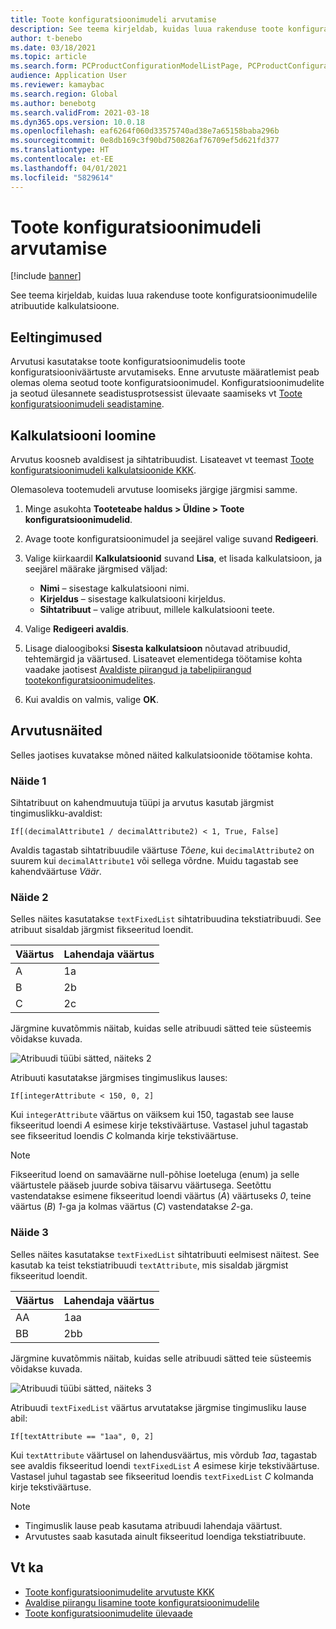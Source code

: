 ```yaml
---
title: Toote konfiguratsioonimudeli arvutamise
description: See teema kirjeldab, kuidas luua rakenduse toote konfiguratsioonimudelile atribuutide kalkulatsioone
author: t-benebo
ms.date: 03/18/2021
ms.topic: article
ms.search.form: PCProductConfigurationModelListPage, PCProductConfigurationModelDetails
audience: Application User
ms.reviewer: kamaybac
ms.search.region: Global
ms.author: benebotg
ms.search.validFrom: 2021-03-18
ms.dyn365.ops.version: 10.0.18
ms.openlocfilehash: eaf6264f060d33575740ad38e7a65158baba296b
ms.sourcegitcommit: 0e8db169c3f90bd750826af76709ef5d621fd377
ms.translationtype: HT
ms.contentlocale: et-EE
ms.lasthandoff: 04/01/2021
ms.locfileid: "5829614"
---
```

# <a name="product-configuration-model-calculations"></a>Toote konfiguratsioonimudeli arvutamise

[!include [banner](../includes/banner.md)]

See teema kirjeldab, kuidas luua rakenduse toote konfiguratsioonimudelile atribuutide kalkulatsioone.

## <a name="prerequisites"></a>Eeltingimused

Arvutusi kasutatakse toote konfiguratsioonimudelis toote konfiguratsiooniväärtuste arvutamiseks. Enne arvutuste määratlemist peab olemas olema seotud toote konfiguratsioonimudel. Konfiguratsioonimudelite ja seotud ülesannete seadistusprotsessist ülevaate saamiseks vt [Toote konfiguratsioonimudeli seadistamine](set-up-maintain-product-configuration-model.md).

## <a name="create-a-calculation"></a>Kalkulatsiooni loomine

Arvutus koosneb avaldisest ja sihtatribuudist. Lisateavet vt teemast [Toote konfiguratsioonimudeli kalkulatsioonide KKK](calculate-product-configuration-models.md).

Olemasoleva tootemudeli arvutuse loomiseks järgige järgmisi samme.

1. Minge asukohta **Tooteteabe haldus \> Üldine \> Toote konfiguratsioonimudelid**.
1. Avage toote konfiguratsioonimudel ja seejärel valige suvand **Redigeeri**.
1. Valige kiirkaardil **Kalkulatsioonid** suvand **Lisa**, et lisada kalkulatsioon, ja seejärel määrake järgmised väljad:

    - **Nimi** – sisestage kalkulatsiooni nimi.
    - **Kirjeldus** – sisestage kalkulatsiooni kirjeldus.
    - **Sihtatribuut** – valige atribuut, millele kalkulatsiooni teete.

1. Valige **Redigeeri avaldis**.
1. Lisage dialoogiboksi **Sisesta kalkulatsioon** nõutavad atribuudid, tehtemärgid ja väärtused. Lisateavet elementidega töötamise kohta vaadake jaotisest [Avaldiste piirangud ja tabelipiirangud tootekonfiguratsioonimudelites](expression-constraints-table-constraints-product-configuration-models.md).
1. Kui avaldis on valmis, valige **OK**.

## <a name="calculation-examples"></a>Arvutusnäited

Selles jaotises kuvatakse mõned näited kalkulatsioonide töötamise kohta.

### <a name="example-1"></a>Näide 1

Sihtatribuut on kahendmuutuja tüüpi ja arvutus kasutab järgmist tingimuslikku-avaldist:

`If[(decimalAttribute1 / decimalAttribute2) < 1, True, False]`

Avaldis tagastab sihtatribuudile väärtuse *Tõene*, kui `decimalAttribute2` on suurem kui `decimalAttribute1` või sellega võrdne. Muidu tagastab see kahendväärtuse *Väär*.

### <a name="example-2"></a>Näide 2

Selles näites kasutatakse `textFixedList` sihtatribuudina tekstiatribuudi. See atribuut sisaldab järgmist fikseeritud loendit.

| Väärtus | Lahendaja väärtus |
|---|---|
| A | 1a |
| B | 2b |
| C | 2c |

Järgmine kuvatõmmis näitab, kuidas selle atribuudi sätted teie süsteemis võidakse kuvada.

![Atribuudi tüübi sätted, näiteks 2](media/model-calculations-example2.png "Atribuudi tüübi sätted, näiteks 2")

Atribuuti kasutatakse järgmises tingimuslikus lauses:

`If[integerAttribute < 150, 0, 2]`

Kui `integerAttribute` väärtus on väiksem kui 150, tagastab see lause fikseeritud loendi *A* esimese kirje tekstiväärtuse. Vastasel juhul tagastab see fikseeritud loendis *C* kolmanda kirje tekstiväärtuse.

> [!NOTE]
> Fikseeritud loend on samaväärne null-põhise loeteluga (enum) ja selle väärtustele pääseb juurde sobiva täisarvu väärtusega. Seetõttu vastendatakse esimene fikseeritud loendi väärtus (*A*) väärtuseks *0*, teine väärtus (*B*) *1*-ga ja kolmas väärtus (*C*) vastendatakse *2*-ga.

### <a name="example-3"></a>Näide 3

Selles näites kasutatakse `textFixedList` sihtatribuuti eelmisest näitest. See kasutab ka teist tekstiatribuudi `textAttribute`, mis sisaldab järgmist fikseeritud loendit.

| Väärtus | Lahendaja väärtus |
|---|---|
| AA | 1aa |
| BB | 2bb |

Järgmine kuvatõmmis näitab, kuidas selle atribuudi sätted teie süsteemis võidakse kuvada.

![Atribuudi tüübi sätted, näiteks 3](media/model-calculations-example3.png "Atribuudi tüübi sätted, näiteks 3")

Atribuudi `textFixedList` väärtus arvutatakse järgmise tingimusliku lause abil:

`If[textAttribute == "1aa", 0, 2]`

Kui `textAttribute` väärtusel on lahendusväärtus, mis võrdub *1aa*, tagastab see avaldis fikseeritud loendi `textFixedList` *A* esimese kirje tekstiväärtuse. Vastasel juhul tagastab see fikseeritud loendis `textFixedList` *C* kolmanda kirje tekstiväärtuse.

> [!NOTE]
> - Tingimuslik lause peab kasutama atribuudi lahendaja väärtust.
> - Arvutustes saab kasutada ainult fikseeritud loendiga tekstiatribuute.

## <a name="see-also"></a>Vt ka

- [Toote konfiguratsioonimudelite arvutuste KKK](calculate-product-configuration-models.md)
- [Avaldise piirangu lisamine toote konfiguratsioonimudelile](tasks/add-expression-constraint-product-configuration-model.md)
- [Toote konfiguratsioonimudelite ülevaade](product-configuration-models.md)
